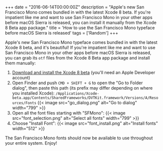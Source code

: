 +++
date = "2016-06-14T00:00:00Z"
description = "Apple's new San Francisco Mono comes bundled in with the latest Xcode 8 beta. If you're impatient like me and want to use San Francisco Mono in your other apps before macOS Sierra is released, you can install it manually from the Xcode 8 Beta app package."
title = 'How to use the San Francisco Mono typeface before macOS Sierra is released'
tags = ['Random']
+++

Apple's new San Francisco Mono typeface comes bundled in with the latest Xcode 8 beta, and it's beautiful! If you're impatient like me and want to use San Francisco Mono in your other apps before macOS Sierra is released, you can grab its `otf` files from the Xcode 8 Beta app package and install them manually:

1. [Download and install the Xcode 8 beta](https://developer.apple.com/download/) (you'll need an Apple Developer account)
1. Open Finder and push `CMD + SHIFT + G` to open the "Go to Folder dialog", then paste this path (its prefix may differ depending on where you installed Xcode):
  `/Applications/Xcode-beta.app/Contents/SharedFrameworks/DVTKit.framework/Versions/A/Resources/Fonts`
  {{< image src="go_dialog.png" alt="Go to dialog" width="799" >}}
1. Open all the font files starting with "SFMono":
  {{< image src="font_selection.png" alt="Select all fonts" width="799" >}}
1. Choose "Install Font":
  {{< image src="font_install.png" alt="Install fonts" width="512" >}}

The San Francisco Mono fonts should now be available to use throughout your entire system. Enjoy!
